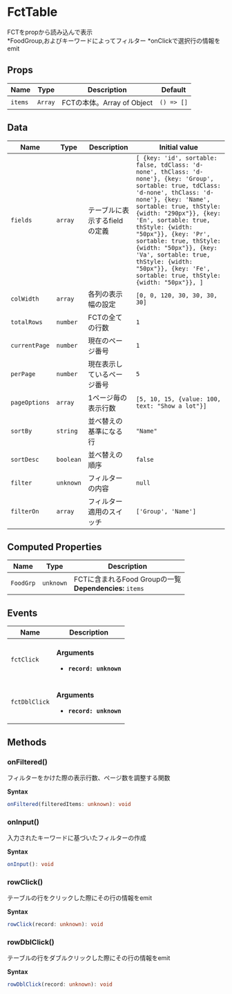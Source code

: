 # FctTable

FCTをpropから読み込んで表示\
*FoodGroup,およびキーワードによってフィルター
*onClickで選択行の情報をemit

## Props

| Name    | Type    | Description            | Default    |
| ------- | ------- | ---------------------- | ---------- |
| `items` | `Array` | FCTの本体。Array of Object | `() => []` |

## Data

| Name          | Type      | Description       | Initial value                                                                                                                                                                                                                                                                                                                                                                                                                         |
| ------------- | --------- | ----------------- | ------------------------------------------------------------------------------------------------------------------------------------------------------------------------------------------------------------------------------------------------------------------------------------------------------------------------------------------------------------------------------------------------------------------------------------- |
| `fields`      | `array`   | テーブルに表示するfieldの定義 | `[ {key: 'id', sortable: false, tdClass: 'd-none', thClass: 'd-none'}, {key: 'Group', sortable: true, tdClass: 'd-none', thClass: 'd-none'}, {key: 'Name', sortable: true, thStyle: {width: "290px"}}, {key: 'En', sortable: true, thStyle: {width: "50px"}}, {key: 'Pr', sortable: true, thStyle: {width: "50px"}}, {key: 'Va', sortable: true, thStyle: {width: "50px"}}, {key: 'Fe', sortable: true, thStyle: {width: "50px"}}, ]` |
| `colWidth`    | `array`   | 各列の表示幅の設定         | `[0, 0, 120, 30, 30, 30, 30]`                                                                                                                                                                                                                                                                                                                                                                                                         |
| `totalRows`   | `number`  | FCTの全ての行数         | `1`                                                                                                                                                                                                                                                                                                                                                                                                                                   |
| `currentPage` | `number`  | 現在のページ番号          | `1`                                                                                                                                                                                                                                                                                                                                                                                                                                   |
| `perPage`     | `number`  | 現在表示しているページ番号     | `5`                                                                                                                                                                                                                                                                                                                                                                                                                                   |
| `pageOptions` | `array`   | 1ページ毎の表示行数        | `[5, 10, 15, {value: 100, text: "Show a lot"}]`                                                                                                                                                                                                                                                                                                                                                                                       |
| `sortBy`      | `string`  | 並べ替えの基準になる行       | `"Name"`                                                                                                                                                                                                                                                                                                                                                                                                                              |
| `sortDesc`    | `boolean` | 並べ替えの順序           | `false`                                                                                                                                                                                                                                                                                                                                                                                                                               |
| `filter`      | `unknown` | フィルターの内容          | `null`                                                                                                                                                                                                                                                                                                                                                                                                                                |
| `filterOn`    | `array`   | フィルター適用のスイッチ      | `['Group', 'Name']`                                                                                                                                                                                                                                                                                                                                                                                                                   |

## Computed Properties

| Name      | Type      | Description                                         |
| --------- | --------- | --------------------------------------------------- |
| `FoodGrp` | `unknown` | FCTに含まれるFood Groupの一覧<br/>**Dependencies:** `items` |

## Events

| Name          | Description                                                    |
| ------------- | -------------------------------------------------------------- |
| `fctClick`    | <br/>**Arguments**<br/><ul><li>**`record: unknown`**</li></ul> |
| `fctDblClick` | <br/>**Arguments**<br/><ul><li>**`record: unknown`**</li></ul> |

## Methods

### onFiltered()

フィルターをかけた際の表示行数、ページ数を調整する関数

**Syntax**

```typescript
onFiltered(filteredItems: unknown): void
```

### onInput()

入力されたキーワードに基づいたフィルターの作成

**Syntax**

```typescript
onInput(): void
```

### rowClick()

テーブルの行をクリックした際にその行の情報をemit

**Syntax**

```typescript
rowClick(record: unknown): void
```

### rowDblClick()

テーブルの行をダブルクリックした際にその行の情報をemit

**Syntax**

```typescript
rowDblClick(record: unknown): void
```

